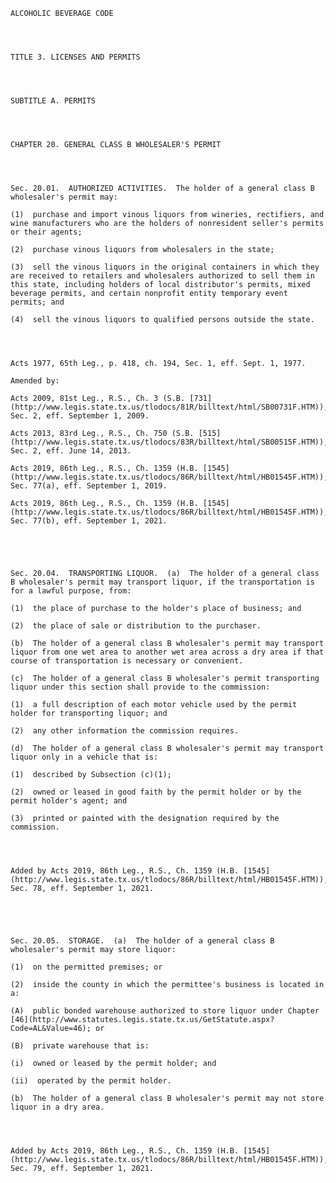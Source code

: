 ﻿
    
    
    	
    					
    
    
    ALCOHOLIC BEVERAGE CODE
    
      
    
    
    TITLE 3. LICENSES AND PERMITS
    
      
    
    
    SUBTITLE A. PERMITS
    
      
    
    
    CHAPTER 20. GENERAL CLASS B WHOLESALER'S PERMIT
    
      
    
    
    Sec. 20.01.  AUTHORIZED ACTIVITIES.  The holder of a general class B wholesaler's permit may:
    
    (1)  purchase and import vinous liquors from wineries, rectifiers, and wine manufacturers who are the holders of nonresident seller's permits or their agents;
    
    (2)  purchase vinous liquors from wholesalers in the state;
    
    (3)  sell the vinous liquors in the original containers in which they are received to retailers and wholesalers authorized to sell them in this state, including holders of local distributor's permits, mixed beverage permits, and certain nonprofit entity temporary event permits; and
    
    (4)  sell the vinous liquors to qualified persons outside the state.
    
    
    
    
    Acts 1977, 65th Leg., p. 418, ch. 194, Sec. 1, eff. Sept. 1, 1977.
    
    Amended by: 
    
    Acts 2009, 81st Leg., R.S., Ch. 3 (S.B. [731](http://www.legis.state.tx.us/tlodocs/81R/billtext/html/SB00731F.HTM)), Sec. 2, eff. September 1, 2009.
    
    Acts 2013, 83rd Leg., R.S., Ch. 750 (S.B. [515](http://www.legis.state.tx.us/tlodocs/83R/billtext/html/SB00515F.HTM)), Sec. 2, eff. June 14, 2013.
    
    Acts 2019, 86th Leg., R.S., Ch. 1359 (H.B. [1545](http://www.legis.state.tx.us/tlodocs/86R/billtext/html/HB01545F.HTM)), Sec. 77(a), eff. September 1, 2019.
    
    Acts 2019, 86th Leg., R.S., Ch. 1359 (H.B. [1545](http://www.legis.state.tx.us/tlodocs/86R/billtext/html/HB01545F.HTM)), Sec. 77(b), eff. September 1, 2021.
    
    
    
    
    
    Sec. 20.04.  TRANSPORTING LIQUOR.  (a)  The holder of a general class B wholesaler's permit may transport liquor, if the transportation is for a lawful purpose, from:
    
    (1)  the place of purchase to the holder's place of business; and
    
    (2)  the place of sale or distribution to the purchaser.
    
    (b)  The holder of a general class B wholesaler's permit may transport liquor from one wet area to another wet area across a dry area if that course of transportation is necessary or convenient.
    
    (c)  The holder of a general class B wholesaler's permit transporting liquor under this section shall provide to the commission:
    
    (1)  a full description of each motor vehicle used by the permit holder for transporting liquor; and
    
    (2)  any other information the commission requires.
    
    (d)  The holder of a general class B wholesaler's permit may transport liquor only in a vehicle that is:
    
    (1)  described by Subsection (c)(1);
    
    (2)  owned or leased in good faith by the permit holder or by the permit holder's agent; and
    
    (3)  printed or painted with the designation required by the commission.
    
    
    
    
    Added by Acts 2019, 86th Leg., R.S., Ch. 1359 (H.B. [1545](http://www.legis.state.tx.us/tlodocs/86R/billtext/html/HB01545F.HTM)), Sec. 78, eff. September 1, 2021.
    
    
    
    
    
    Sec. 20.05.  STORAGE.  (a)  The holder of a general class B wholesaler's permit may store liquor:
    
    (1)  on the permitted premises; or
    
    (2)  inside the county in which the permittee's business is located in a:
    
    (A)  public bonded warehouse authorized to store liquor under Chapter [46](http://www.statutes.legis.state.tx.us/GetStatute.aspx?Code=AL&Value=46); or
    
    (B)  private warehouse that is:
    
    (i)  owned or leased by the permit holder; and
    
    (ii)  operated by the permit holder.
    
    (b)  The holder of a general class B wholesaler's permit may not store liquor in a dry area.
    
    
    
    
    Added by Acts 2019, 86th Leg., R.S., Ch. 1359 (H.B. [1545](http://www.legis.state.tx.us/tlodocs/86R/billtext/html/HB01545F.HTM)), Sec. 79, eff. September 1, 2021.
    
    
    
    
    				
